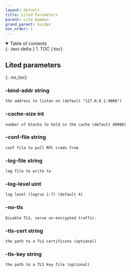 ```yaml
---
layout: default
title: Lited Parameters
parent: Lite Daemon
grand_parent: Guides
nav_order: 1
---
```


<details open markdown="block">
  <summary>
    Table of contents
  </summary>
  {: .text-delta }
1. TOC
{:toc}
</details>

## Lited parameters
{: .no_toc}

### -bind-addr string
```
the address to listen on (default "127.0.0.1:9068")
```

### -cache-size int
```
number of blocks to hold in the cache (default 40000)
```

### -conf-file string
```
conf file to pull RPC creds from
```

### -log-file string
```
log file to write to
```

### -log-level uint
```
log level (logrus 1-7) (default 4)
```

### -no-tls
```
Disable TLS, serve un-encrypted traffic.
```

### -tls-cert string
```
the path to a TLS certificate (optional)
```

### -tls-key string
```
the path to a TLS key file (optional)
```
